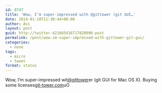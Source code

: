 ```yaml
---
id: 8747
title: 'Wow, I’m super-impressed with @gittower (git GUI…'
date: 2014-01-10T11:30:44+00:00
author: Avi
layout: post
guid: http://twitter-421665416717828096-post
permalink: /post/wow-im-super-impressed-with-gittower-git-gui/
categories:
  - none
tags:
  - micro
  - tweet
format: status
---
```

Wow, I’m super-impressed wit[@gittower](http://twitter.com/gittower)er (git GUI for Mac OS X). Buying some licenses[git-tower.com](http://www.git-tower.com)uO
